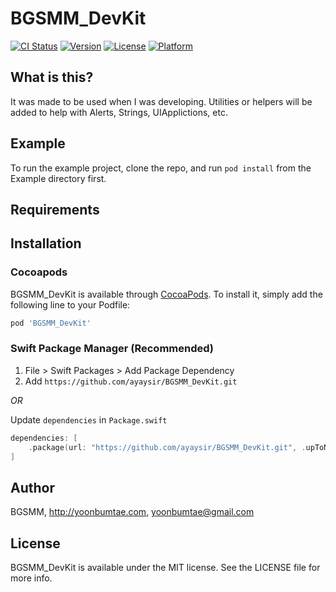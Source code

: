 # BGSMM_DevKit

[![CI Status](https://img.shields.io/travis/40187546/BGSMM_DevKit.svg?style=flat)](https://travis-ci.org/40187546/BGSMM_DevKit)
[![Version](https://img.shields.io/cocoapods/v/BGSMM_DevKit.svg?style=flat)](https://cocoapods.org/pods/BGSMM_DevKit)
[![License](https://img.shields.io/cocoapods/l/BGSMM_DevKit.svg?style=flat)](https://cocoapods.org/pods/BGSMM_DevKit)
[![Platform](https://img.shields.io/cocoapods/p/BGSMM_DevKit.svg?style=flat)](https://cocoapods.org/pods/BGSMM_DevKit)

## What is this?

It was made to be used when I was developing. Utilities or helpers will be added to help with Alerts, Strings, UIApplictions, etc.

## Example

To run the example project, clone the repo, and run `pod install` from the Example directory first.

## Requirements

## Installation

### Cocoapods

BGSMM_DevKit is available through [CocoaPods](https://cocoapods.org). To install
it, simply add the following line to your Podfile:

```ruby
pod 'BGSMM_DevKit'
```

### Swift Package Manager (Recommended)

1. File > Swift Packages > Add Package Dependency
2. Add `https://github.com/ayaysir/BGSMM_DevKit.git`

_OR_

Update `dependencies` in `Package.swift`
```swift
dependencies: [
    .package(url: "https://github.com/ayaysir/BGSMM_DevKit.git", .upToNextMajor(from: "1.0.0"))
]
```

## Author

BGSMM, http://yoonbumtae.com, yoonbumtae@gmail.com

## License

BGSMM_DevKit is available under the MIT license. See the LICENSE file for more info.
